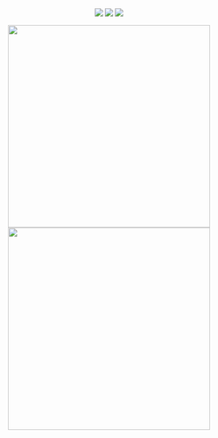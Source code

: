 ## 

<div id="title" align=center> 

<p>
  
<a href="https://github.com/380561016"><img src="https://img.shields.io/badge/GitHub-Star-blue?logo=github" /></a>
<a href="https://space.bilibili.com/177308205"><img src="https://img.shields.io/badge/哔哩哔哩-Star-pink?logo=bilibili" /></a>
<img src="https://img.shields.io/badge/QQ-380561016-green?logo=tencentqq" />
  
<img align="center" width="400" src="https://github-readme-stats.vercel.app/api?username=380561016&theme=transparent&show_icons=true&hide_border=true" />
<img align="center" width="400" src="https://streak-stats.demolab.com?user=380561016&theme=transparent&date_format=%5BY.%5Dn.j&hide_border=true" />
<br/>


</p>



</div>


